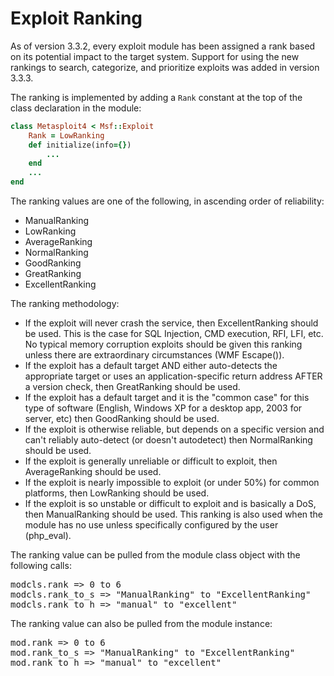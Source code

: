 # Exploit Ranking

As of version 3.3.2, every exploit module has been assigned a rank based on its potential impact to the target system. Support for using the new rankings to search, categorize, and prioritize exploits was added in version 3.3.3.

The ranking is implemented by adding a `Rank` constant at the top of the class declaration in the module:

```ruby
class Metasploit4 < Msf::Exploit
    Rank = LowRanking
    def initialize(info={})
        ...
    end
    ...
end
```

The ranking values are one of the following, in ascending order of reliability:

* ManualRanking
* LowRanking
* AverageRanking
* NormalRanking
* GoodRanking
* GreatRanking
* ExcellentRanking

The ranking methodology:

* If the exploit will never crash the service, then ExcellentRanking should be used. This is the case for SQL Injection, CMD execution, RFI, LFI, etc. No typical memory corruption exploits should be given this ranking unless there are extraordinary circumstances (WMF Escape()).
* If the exploit has a default target AND either auto-detects the appropriate target or uses an application-specific return address AFTER a version check, then GreatRanking should be used.
* If the exploit has a default target and it is the "common case" for this type of software (English, Windows XP for a desktop app, 2003 for server, etc) then GoodRanking should be used.
* If the exploit is otherwise reliable, but depends on a specific version and can't reliably auto-detect (or doesn't autodetect) then NormalRanking should be used.
* If the exploit is generally unreliable or difficult to exploit, then AverageRanking should be used.
* If the exploit is nearly impossible to exploit (or under 50%) for common platforms, then LowRanking should be used.
* If the exploit is so unstable or difficult to exploit and is basically a DoS, then ManualRanking should be used. This ranking is also used when the module has no use unless specifically configured by the user (php_eval).

The ranking value can be pulled from the module class object with the following calls:
<pre>
modcls.rank => 0 to 6
modcls.rank_to_s => "ManualRanking" to "ExcellentRanking"
modcls.rank_to_h => "manual" to "excellent"
</pre>
The ranking value can also be pulled from the module instance:
<pre>
mod.rank => 0 to 6
mod.rank_to_s => "ManualRanking" to "ExcellentRanking"
mod.rank_to_h => "manual" to "excellent"
</pre>